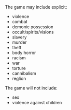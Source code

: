 ---
---
The game may include explicit:
<ul>
<li>
violence
</li>
<li>
combat
</li>
<li>
demonic possession
</li>
<li>
occult/spirits/visions
</li>
<li>
slavery
</li>
<li>
murder
</li>
<li>
theft
</li>
<li>
body horror
</li>
<li>
racism
</li>
<li>
war
</li>
<li>
torture
</li>
<li>
cannibalism
</li>
<li>
reglion
</li>
</ul>

The game will not include:
<ul>
<li>
sex
</li>
<li>
violence against children
</li>
<ul>
